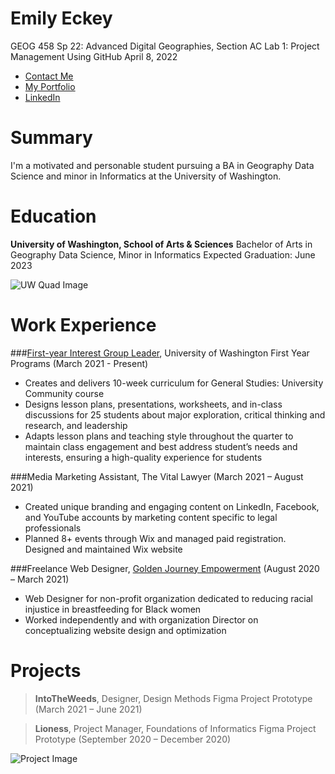 # Emily Eckey
GEOG 458 Sp 22: Advanced Digital Geographies, Section AC
Lab 1: Project Management Using GitHub
April 8, 2022

- [Contact Me](mailto:eeckey@uw.edu)
- [My Portfolio](https://emieckey.myportfolio.com/)
- [LinkedIn](https://www.linkedin.com/in/emily-eckey/)

# Summary

I'm a motivated and personable student pursuing a BA in Geography Data Science and minor in Informatics at the University of Washington.

# Education

**University of Washington, School of Arts & Sciences**
Bachelor of Arts in Geography Data Science, Minor in Informatics
Expected Graduation: June 2023

![UW Quad Image](https://az589735.vo.msecnd.net/images/profilepics/1023567/02.jpg "UW Quad Image") 

# Work Experience

###[First-year Interest Group Leader](https://fyp.washington.edu/first-year-interest-groups/fig-leaders/), University of Washington First Year Programs (March 2021 - Present)
-	Creates and delivers 10-week curriculum for General Studies: University Community course
-	Designs lesson plans, presentations, worksheets, and in-class discussions for 25 students about major exploration, critical thinking and research, and leadership
-	Adapts lesson plans and teaching style throughout the quarter to maintain class engagement and best address student’s needs and interests, ensuring a high-quality experience for students


###Media Marketing Assistant, The Vital Lawyer (March 2021 – August 2021)
-	Created unique branding and engaging content on LinkedIn, Facebook, and YouTube accounts by marketing content specific to legal professionals
-	Planned 8+ events through Wix and managed paid registration. Designed and maintained Wix website


###Freelance Web Designer, [Golden Journey Empowerment](https://www.goldenjourneyempowerment.org/?fbclid=IwAR2OF9nf_ok-zDssfEeo0mQMBVjfMLHMFhyFcHgGjzNowtR1vCy78StyIOc) (August 2020 – March 2021)
-	Web Designer for non-profit organization dedicated to reducing racial injustice in breastfeeding for Black women
-	Worked independently and with organization Director on conceptualizing website design and optimization

# Projects

> **IntoTheWeeds**, Designer, Design Methods Figma Project Prototype (March 2021 – June 2021)

> **Lioness**, Project Manager, Foundations of Informatics Figma Project Prototype (September 2020 – December 2020)

![Project Image](https://pro2-bar-s3-cdn-cf1.myportfolio.com/1266188b-fbb6-4f64-b142-b5e76d964d97/229fcf1a-3da2-46db-b778-257389070925_rw_1920.png?h=a8c6db07334baef67c3d35f4054b530e "Project Image")
